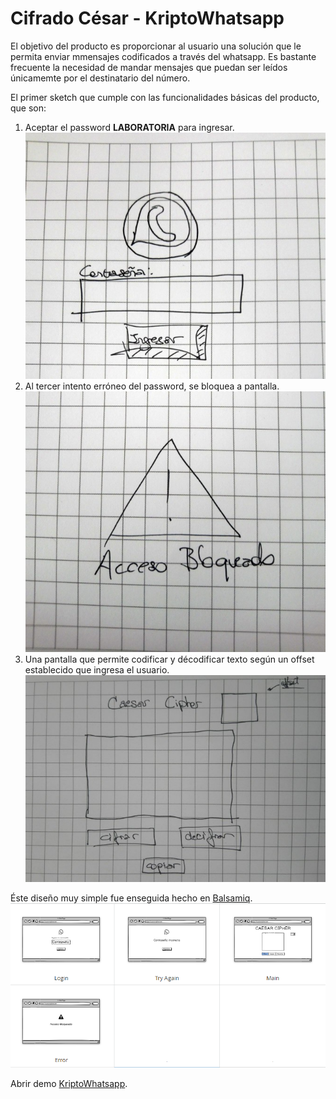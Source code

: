 # Cifrado César - KriptoWhatsapp

El objetivo del producto es proporcionar al usuario una solución que le permita enviar mmensajes codificados a través del whatsapp. Es bastante frecuente la necesidad de mandar mensajes que puedan ser leídos únicamemte por el destinatario del número.

El primer sketch que cumple con las funcionalidades básicas del producto, que son:

1. Aceptar el password **LABORATORIA** para ingresar.
![sketch-one](/img/1.jpg)
2. Al tercer intento erróneo del password, se bloquea a pantalla.
![sketch-two](/img/2.jpg)
3. Una pantalla que permite codificar y décodificar texto según un offset establecido que ingresa el usuario.
![sketch-three](/img/3.jpg)

Éste diseño muy simple fue enseguida hecho en [Balsamiq](https://balsamiq.cloud/s61sm4q/pagz1or/r2E4F?f=N4IgUiBcCMA0IDkpxAYWfAMhkAhHAsjgFo4DSUA2gLoC%2BQA%3D).
![balsamiq](/img/balsamiq.png)

Abrir demo  [KriptoWhatsapp](https://sabhublife.github.io/LIM010-Cipher/src/).

